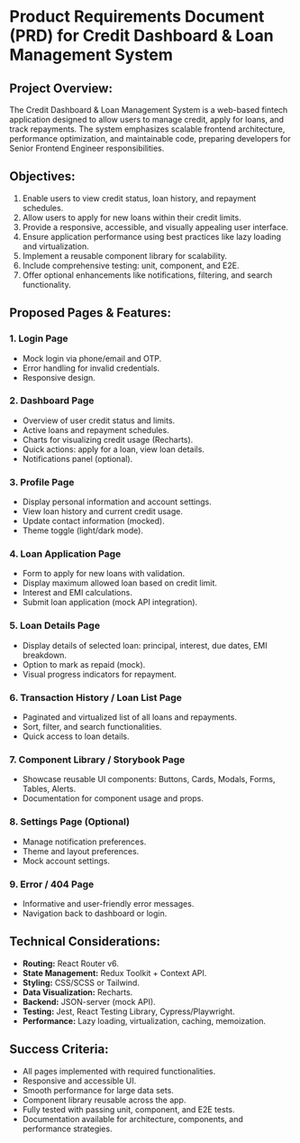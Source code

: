 # Product Requirements Document (PRD) for Credit Dashboard & Loan Management System

## Project Overview:

The Credit Dashboard & Loan Management System is a web-based fintech application designed to allow users to manage credit, apply for loans, and track repayments. The system emphasizes scalable frontend architecture, performance optimization, and maintainable code, preparing developers for Senior Frontend Engineer responsibilities.

## Objectives:

1. Enable users to view credit status, loan history, and repayment schedules.
2. Allow users to apply for new loans within their credit limits.
3. Provide a responsive, accessible, and visually appealing user interface.
4. Ensure application performance using best practices like lazy loading and virtualization.
5. Implement a reusable component library for scalability.
6. Include comprehensive testing: unit, component, and E2E.
7. Offer optional enhancements like notifications, filtering, and search functionality.

## Proposed Pages & Features:

### 1. Login Page

* Mock login via phone/email and OTP.
* Error handling for invalid credentials.
* Responsive design.

### 2. Dashboard Page

* Overview of user credit status and limits.
* Active loans and repayment schedules.
* Charts for visualizing credit usage (Recharts).
* Quick actions: apply for a loan, view loan details.
* Notifications panel (optional).

### 3. Profile Page

* Display personal information and account settings.
* View loan history and current credit usage.
* Update contact information (mocked).
* Theme toggle (light/dark mode).

### 4. Loan Application Page

* Form to apply for new loans with validation.
* Display maximum allowed loan based on credit limit.
* Interest and EMI calculations.
* Submit loan application (mock API integration).

### 5. Loan Details Page

* Display details of selected loan: principal, interest, due dates, EMI breakdown.
* Option to mark as repaid (mock).
* Visual progress indicators for repayment.

### 6. Transaction History / Loan List Page

* Paginated and virtualized list of all loans and repayments.
* Sort, filter, and search functionalities.
* Quick access to loan details.

### 7. Component Library / Storybook Page

* Showcase reusable UI components: Buttons, Cards, Modals, Forms, Tables, Alerts.
* Documentation for component usage and props.

### 8. Settings Page (Optional)

* Manage notification preferences.
* Theme and layout preferences.
* Mock account settings.

### 9. Error / 404 Page

* Informative and user-friendly error messages.
* Navigation back to dashboard or login.

## Technical Considerations:

* **Routing:** React Router v6.
* **State Management:** Redux Toolkit + Context API.
* **Styling:** CSS/SCSS or Tailwind.
* **Data Visualization:** Recharts.
* **Backend:** JSON-server (mock API).
* **Testing:** Jest, React Testing Library, Cypress/Playwright.
* **Performance:** Lazy loading, virtualization, caching, memoization.

## Success Criteria:

* All pages implemented with required functionalities.
* Responsive and accessible UI.
* Smooth performance for large data sets.
* Component library reusable across the app.
* Fully tested with passing unit, component, and E2E tests.
* Documentation available for architecture, components, and performance strategies.
